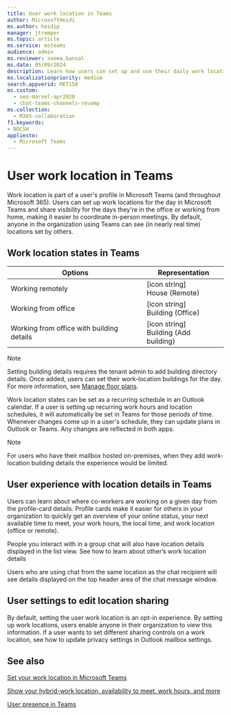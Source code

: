 ```yaml
---
title: User work location in Teams
author: MicrosoftHeidi
ms.author: heidip
manager: jtremper
ms.topic: article
ms.service: msteams
audience: admin
ms.reviewer: seema.bansal
ms.date: 05/09/2024
description: Learn how users can set up and use their daily work location in Microsoft Teams.
ms.localizationpriority: medium
search.appverid: MET150
ms.custom: 
  - seo-marvel-apr2020
  - chat-teams-channels-revamp
ms.collection: 
  - M365-collaboration
f1.keywords:
- NOCSH
appliesto: 
  - Microsoft Teams
---
```


# User work location in Teams

Work location is part of a user's profile in Microsoft Teams (and throughout Microsoft 365). Users can set up work locations for the day in Microsoft Teams and share visibility for the days they're in the office or working from home, making it easier to coordinate in-person meetings. By default, anyone in the organization using Teams can see (in nearly real time) locations set by others.

## Work location states in Teams

|Options |Representation |
|-----|-----|
|Working remotely |[icon string]<br>House (Remote)|
|Working from office |[icon string]<br>Building (Office) |
|Working from office with building details |[icon string]<br>Building (Add building)|

> [!Note]
> Setting building details requires the tenant admin to add building directory details. Once added, users can set their work-location buildings for the day. For more information, see [Manage floor plans](/microsoftsearch/manage-floorplans).

Work location states can be set as a recurring schedule in an Outlook calendar. If a user is setting up recurring work hours and location schedules, it will automatically be set in Teams for those periods of time. Whenever changes come up in a user's schedule, they can update plans in Outlook or Teams. Any changes are reflected in both apps.

> [!NOTE]
> For users who have their mailbox hosted on-premises, when they add work-location building details the experience would be limited.

## User experience with location details in Teams

Users can learn about where co-workers are working on a given day from the profile-card details. Profile cards make it easier for others in your organization to quickly get an overview of your online status, your next available time to meet, your work hours, the local time, and work location (office or remote).

People you interact with in a group chat will also have location details displayed in the list view. See how to learn about other’s work location details

Users who are using chat from the same location as the chat recipient will see details displayed on the top header area of the chat message window.

## User settings to edit location sharing

By default, setting the user work location is an opt-in experience. By setting up work locations, users enable anyone in their organization to view this information. If a user wants to set different sharing controls on a work location, see how to update privacy settings in Outlook mailbox settings.

## See also

[Set your work location in Microsoft Teams](https://support.microsoft.com/en-us/office/set-your-work-location-in-microsoft-teams-6c14a0f5-3cd6-427d-b1d2-aa0365aebf88)

[Show your hybrid-work location, availability to meet, work hours, and more](https://support.microsoft.com/en-us/office/show-your-hybrid-work-location-availability-to-meet-work-hours-and-more-c861198d-f82e-41d7-88ec-c2e716be5ede)

[User presence in Teams](presence-admins.md)
